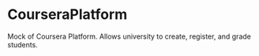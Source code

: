 # CourseraPlatform
Mock of Coursera Platform. Allows university to create, register, and grade students.
